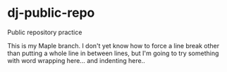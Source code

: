 # dj-public-repo
Public repository practice

This is my Maple branch. I don't yet know how to force a line break other than putting a whole line in between lines, but I'm going to try something with word wrapping here...
	and indenting here..
